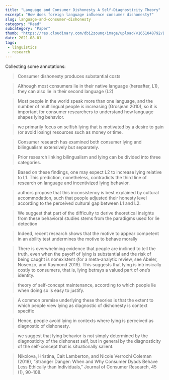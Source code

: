 ```yaml
--- 
title: "Language and Consumer Dishonesty A Self-Diagnosticity Theory" 
excerpt: "How does foreign language inﬂuence consumer dishonesty?"
slug: language-and-consumer-dishonesty
category: "Read"
subcategory: "Paper"
thumb: "https://res.cloudinary.com/dbi2zounq/image/upload/v1651048792/Digital%20garden/media/language-and-consumer-dishonesty_uvmse9.png"
date: 2021-08-01
tags:
 - linguistics
 - research
---  
```

Collecting some annotations:
> Consumer dishonesty produces substantial costs

> Although most consumers lie in their native language (hereafter, L1), they can also lie in their second language (L2)

> Most people in the world speak more than one language, and the number of multilingual people is increasing (Grosjean 2010), so it is important for consumer researchers to understand how language shapes lying behavior.

> we primarily focus on selfish lying that is motivated by a desire to gain (or avoid losing) resources such as money or time.

> Consumer research has examined both consumer lying and bilingualism extensively but separately.

> Prior research linking bilingualism and lying can be divided into three categories.

> Based on these findings, one may expect L2 to increase lying relative to L1. This prediction, nonetheless, contradicts the third line of research on language and incentivized lying behavior.

> authors propose that this inconsistency is best explained by cultural accommodation, such that people adjusted their honesty level according to the perceived cultural gap between L1 and L2.

> We suggest that part of the difficulty to derive theoretical insights from these behavioral studies stems from the paradigms used for lie detection

> Indeed, recent research shows that the motive to appear competent in an ability test undermines the motive to behave morally

> There is overwhelming evidence that people are inclined to tell the truth, even when the payoff of lying is substantial and the risk of being caught is nonexistent (for a meta-analytic review, see Abeler, Nosenzo, and Raymond 2019). This suggests that lying is intrinsically costly to consumers, that is, lying betrays a valued part of one’s identity.

> theory of self-concept maintenance, according to which people lie when doing so is easy to justify.

> A common premise underlying these theories is that the extent to which people view lying as diagnostic of dishonesty is context specific

> Hence, people avoid lying in contexts where lying is perceived as diagnostic of dishonesty.

> we suggest that lying behavior is not simply determined by the diagnosticity of the dishonest self, but in general by the diagnosticity of the self-concept that is situationally salient.

> Nikolova, Hristina, Cait Lamberton, and Nicole Verrochi Coleman (2018), “Stranger Danger: When and Why Consumer Dyads Behave Less Ethically than Individuals,” Journal of Consumer Research, 45 (1), 90–108.
